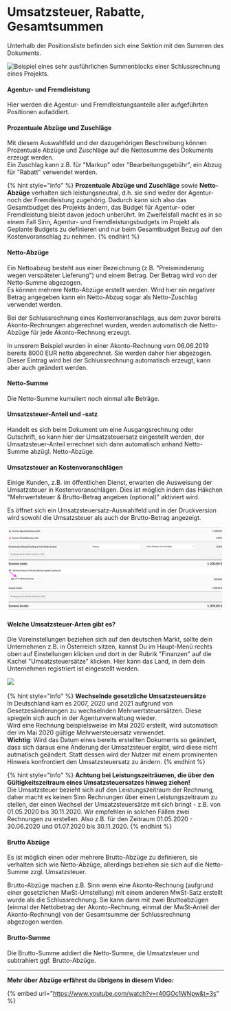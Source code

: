 # Umsatzsteuer, Rabatte, Gesamtsummen

Unterhalb der Positionsliste befinden sich eine Sektion mit den Summen des Dokuments.

![Beispiel eines sehr ausführlichen Summenblocks einer Schlussrechnung eines Projekts.](../../.gitbook/assets/bildschirmfoto-2020-03-07-um-15.21.28.png)

#### Agentur- und Fremdleistung

Hier werden die Agentur- und Fremdleistungsanteile aller aufgeführten Positionen aufaddiert.

#### Prozentuale Abzüge und Zuschläge

Mit diesem Auswahlfeld und der dazugehörigen Beschreibung können Prozentuale Abzüge und Zuschläge auf die Nettosumme des Dokuments erzeugt werden.\
Ein Zuschlag kann z.B. für "Markup" oder "Bearbeitungsgebühr", ein Abzug für "Rabatt" verwendet werden.

{% hint style="info" %}
**Prozentuale Abzüge und Zuschläge** sowie **Netto-Abzüge** verhalten sich leistungsneutral, d.h. sie sind weder der Agentur- noch der Fremdleistung zugehörig. Dadurch kann sich also das Gesamtbudget des Projekts ändern, das Budget für Agentur- oder Fremdleistung bleibt davon jedoch unberührt. Im Zweifelsfall macht es in so einem Fall Sinn, Agentur- und Fremdleistungsbudgets im Projekt als Geplante Budgets zu definieren und nur beim Gesamtbudget Bezug auf den Kostenvoranschlag zu nehmen.
{% endhint %}

#### Netto-Abzüge

Ein Nettoabzug besteht aus einer Bezeichnung (z.B. "Preisminderung wegen verspäteter Lieferung") und einem Betrag. Der Betrag wird von der Netto-Summe abgezogen.\
Es können mehrere Netto-Abzüge erstellt werden. Wird hier ein negativer Betrag angegeben kann ein Netto-Abzug sogar als Netto-Zuschlag verwendet werden.

Bei der Schlussrechnung eines Kostenvoranschlags, aus dem zuvor bereits Akonto-Rechnungen abgerechnet wurden, werden automatisch die Netto-Abzüge für jede Akonto-Rechnung erzeugt.

In unserem Beispiel wurden in einer Akonto-Rechnung vom 06.06.2019 bereits 8000 EUR netto abgerechnet. Sie werden daher hier abgezogen. Dieser Eintrag wird bei der Schlussrechnung automatisch erzeugt, kann aber auch geändert werden.

#### Netto-Summe

Die Netto-Summe kumuliert noch einmal alle Beträge.

#### Umsatzsteuer-Anteil und -satz

Handelt es sich beim Dokument um eine Ausgangsrechnung oder Gutschrift, so kann hier der Umsatzsteuersatz eingestellt werden, der Umsatzsteuer-Anteil errechnet sich dann automatisch anhand Netto-Summe abzügl. Netto-Abzüge.

#### **Umsatzsteuer an Kostenvoranschlägen**

Einige Kunden, z.B. im öffentlichen Dienst, erwarten die Ausweisung der Umsatzsteuer in Kostenvoranschlägen. Dies ist möglich indem das Häkchen "Mehrwertsteuer & Brutto-Betrag angeben (optional)" aktiviert wird.

Es öffnet sich ein Umsatzsteuersatz-Auswahlfeld und in der Druckversion wird sowohl die Umsatzsteuer als auch der Brutto-Betrag angezeigt.

![](../../.gitbook/assets/ust.png)

#### **Welche Umsatzsteuer-Arten gibt es?**

Die Voreinstellungen beziehen sich auf den deutschen Markt, sollte dein Unternehmen z.B. in Österreich sitzen, kannst Du im Haupt-Menü rechts oben auf Einstellungen klicken und dort in der Rubrik "Finanzen" auf die Kachel "Umsatzsteuersätze" klicken.  Hier kann das Land, in dem dein Unternehmen registriert ist eingestellt werden.

![](../../.gitbook/assets/bildschirmfoto-2020-06-05-um-14.47.59.png)

{% hint style="info" %}
**Wechselnde gesetzliche Umsatzsteuersätze**\
In Deutschland kam es 2007, 2020 und 2021 aufgrund von Gesetzesänderungen zu wechselnden Mehrwertsteuersätzen. Diese spiegeln sich auch in der Agenturverwaltung wieder.\
Wird eine Rechnung beispielsweise im Mai 2020 erstellt, wird automatisch der im Mai 2020 gültige Mehrwersteuersatz verwendet. \
**Wichtig**: Wird das Datum eines bereits erstellten Dokuments so geändert, dass sich daraus eine Änderung der Umsatzsteuer ergibt, wird diese nicht autmatisch geändert. Statt dessen wird der Nutzer mit einem prominenten Hinweis konfrontiert den Umsatzsteuersatz zu ändern.
{% endhint %}

{% hint style="info" %}
**Achtung bei Leistungszeiträumen, die über den Gültigkeitszeitraum eines Umsatzsteuersatzes hinweg ziehen!** \
Die Umsatzsteuer bezieht sich auf den Leistungszeitraum der Rechnung, daher macht es keinen Sinn Rechnungen über einen Leistungszeitraum zu stellen, der einen Wechsel der Umsatzsteuersätze mit sich bringt - z.B. von 01.05.2020 bis 30.11.2020. Wir empfehlen in solchen Fällen zwei Rechnungen zu erstellen. Also z.B. für den Zeitraum 01.05.2020 - 30.06.2020 und 01.07.2020 bis 30.11.2020.
{% endhint %}

#### Brutto Abzüge

Es ist möglich einen oder mehrere Brutto-Abzüge zu definieren, sie verhalten sich wie Netto-Abzüge, allerdings beziehen sie sich auf die Netto-Summe zzgl. Umsatzsteuer.

Brutto-Abzüge machen z.B. Sinn wenn eine Akonto-Rechnung (aufgrund einer gesetzlichen MwSt-Umstellung) mit einem anderen MwSt-Satz erstellt wurde als die Schlussrechnung. Sie kann dann mit zwei Bruttoabzügen (einmal der Nettobetrag der Akonto-Rechnung, einmal der MwSt-Anteil der Akonto-Rechnung) von der Gesamtsumme der Schlussrechnung abgezogen werden.

#### Brutto-Summe

Die Brutto-Summe addiert die Netto-Summe, die Umsatzsteuer und subtrahiert ggf. Brutto-Abzüge.

****

**Mehr über Abzüge erfährst du übrigens in diesem Video:**

{% embed url="https://www.youtube.com/watch?v=r40GOc1WNpw&t=3s" %}
